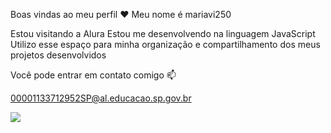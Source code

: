 Boas vindas ao meu perfil ❤️
Meu nome é mariavi250

Estou visitando a Alura
Estou me desenvolvendo na linguagem JavaScript
Utilizo esse espaço para minha organização e compartilhamento dos meus projetos desenvolvidos

Você pode entrar em contato comigo 📫

00001133712952SP@al.educacao.sp.gov.br

![](https://media.tenor.com/8woLkgpdKA0AAAAi/14555.gif)
